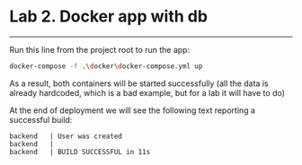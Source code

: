 # Lab 2. Docker app with db

---
Run this line from the project root to run the app:

```bash
docker-compose -f .\docker\docker-compose.yml up
```

As a result, both containers will be started successfully (all the data is already hardcoded, which is a bad example, but for a lab it will have to do)

At the end of deployment we will see the following text reporting a successful build:
```
backend   | User was created
backend   | 
backend   | BUILD SUCCESSFUL in 11s
```
